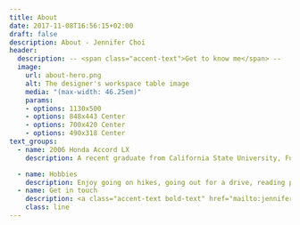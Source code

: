 ```yaml
---
title: About
date: 2017-11-08T16:56:15+02:00
draft: false
description: About - Jennifer Choi
header:
  description: -- <span class="accent-text">Get to know me</span> --
  image:
    url: about-hero.png
    alt: The designer's workspace table image
    media: "(max-width: 46.25em)"
    params:
    - options: 1130x500
    - options: 848x443 Center
    - options: 700x420 Center
    - options: 490x318 Center
text_groups:
  - name: 2006 Honda Accord LX
    description: A recent graduate from California State University, Fullerton. Always been intrigued with how objects function and having artistic interest, eventually led me to study mechanical engineering.Currently, I am restoring a 2002 Acura RSX Type-S from the mid-west and a 2006 Honda Accord LX from sunny California when I am not spending time with my niece (aka babysitting and teaching her how to count). Spending almost every weekend at the junkyard to find reusable parts. Swapping old parts out or performing basic maintenance, gain a great learning experience.For example, some of the 2006 Honda Accord’s windshield wipers are known to overshoot when in use, so they either slam at the bottom of the windshield when returning to resting position or slam into the driver’s side windshield frame. This is either caused by the plastic gears inside the motor assembly being worn out or the linkages bushings breaking off. This Accord happened to a lucky winner of having one these issues – the bushing broke off. Having to remove the old windshield linkages, you can see the four-bar linkage system design is used for the functionality of vehicle windshield wipers.I enjoy applying theoretical concepts that I have learned from my studies and being able to fix things

  - name: Hobbies
    description: Enjoy going on hikes, going out for a drive, reading poetry, painting and drawing, and assembling objects.<p>Lorem ipsum.</p><p>Officia, aliquam?</p><p>Dicta, quia?</p><p>Aliquid, excepturi!</p>
  - name: Get in touch
    description: <a class="accent-text bold-text" href="mailto:jenniferchoi@protonmail.com?subject=Hello,%20Jennifer!%20Lets%20make%20something%20great%20together!">jenniferchoi@protonmail.com</a>
    class: line
---
```


